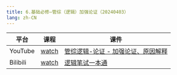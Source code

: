 ```yaml
---
title: 6.基础必修—管综（逻辑）加强论证（20240403）
lang: zh-CN
---
```



| 平台       | 课程                                                                                                                               | 课件                                                                                                                                                                                                                                                        |
|----------|------------------------------------------------------------------------------------------------------------------------------------|-------------------------------------------------------------------------------------------------------------------------------------------------------------------------------------------------------------------------------------------------------------|
| YouTube  | [watch](https://www.youtube.com/watch?v=LkQJaf68ZGw&list=PLm0MFkgiW1Jifh_vbdTALFpNGQ5V1hoDO&index=6)                                  | [管综逻辑-论证 - 加强论证、原因解释](../../public/logic/%E9%80%BB%E8%BE%91-%E6%AD%A3%E5%BC%8F%E8%AF%BE/pdf/%E7%AE%A1%E7%BB%BC%E9%80%BB%E8%BE%91%20%E8%AE%BA%E8%AF%81%20-%20%E5%8A%A0%E5%BC%BA%E8%AE%BA%E8%AF%81%E3%80%81%E5%8E%9F%E5%9B%A0%E8%A7%A3%E9%87%8A%20-%20sc.pdf) |
| Bilibili | [watch](https://www.bilibili.com/video/BV13jW1eAEei?spm_id_from=333.788.videopod.sections&vd_source=752f1f454ebffd32e5dbe02742c48dab) | [逻辑笔试一本通](../../public/logic/%E9%80%BB%E8%BE%91-%E5%9F%BA%E7%A1%80%E8%AF%BE/pdf/1.%E3%80%90%E7%AC%94%E8%AF%95%E4%B8%80%E6%9C%AC%E9%80%9A%E3%80%91%E7%AE%A1%E7%BB%BC-%E9%80%BB%E8%BE%91.pdf)                                                                 |




